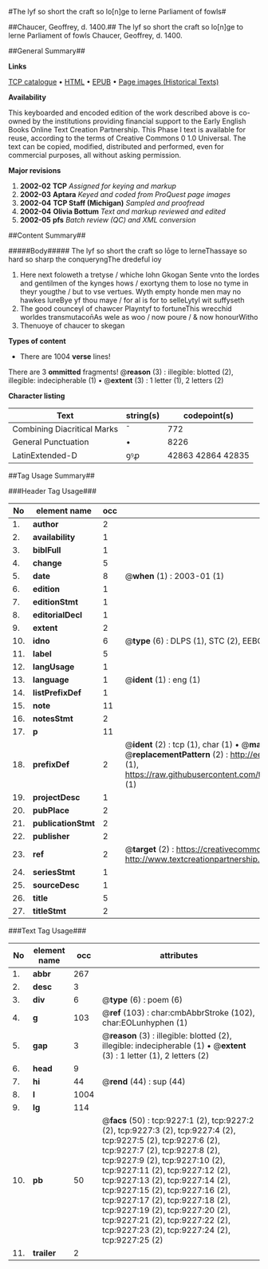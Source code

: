 #The lyf so short the craft so lo[n]ge to lerne Parliament of fowls#

##Chaucer, Geoffrey, d. 1400.##
The lyf so short the craft so lo[n]ge to lerne
Parliament of fowls
Chaucer, Geoffrey, d. 1400.

##General Summary##

**Links**

[TCP catalogue](http://www.ota.ox.ac.uk/tcp/)  • 
[HTML](http://tei.it.ox.ac.uk/tcp/Texts-HTML/free/A18/A18559.html)  • 
[EPUB](http://tei.it.ox.ac.uk/tcp/Texts-EPUB/free/A18/A18559.epub) • 
[Page images (Historical Texts)](https://data.historicaltexts.jisc.ac.uk/view?pubId=eebo-99844416e&pageId=eebo-99844416e-9227-1)

**Availability**

This keyboarded and encoded edition of the
	       work described above is co-owned by the institutions
	       providing financial support to the Early English Books
	       Online Text Creation Partnership. This Phase I text is
	       available for reuse, according to the terms of Creative
	       Commons 0 1.0 Universal. The text can be copied,
	       modified, distributed and performed, even for
	       commercial purposes, all without asking permission.

**Major revisions**

1. __2002-02__ __TCP__ *Assigned for keying and markup*
1. __2002-03__ __Aptara__ *Keyed and coded from ProQuest page images*
1. __2002-04__ __TCP Staff (Michigan)__ *Sampled and proofread*
1. __2002-04__ __Olivia Bottum__ *Text and markup reviewed and edited*
1. __2002-05__ __pfs__ *Batch review (QC) and XML conversion*

##Content Summary##

#####Body#####
The lyf so short the craft so lōge to lerneThassaye so hard so sharp the conqueryngThe dredeful ioy
1. Here next foloweth a tretyse / whiche Iohn
Gkogan Sente vnto the lordes and gentilmen
of the kynges hows / exortyng them to
lose no tyme in theyr yougthe / but to vse
vertues.
Wyth empty honde men may no hawkes lureBye yf thou maye / for al is for to selleLytyl wit suffyseth 
1. The good counceyl of chawcer
Playntyf to fortuneThis wrecchid worldes transmutacon̄As wele as woo / now poure / & now honourWitho
1. Thenuoye of chaucer to skegan

**Types of content**

  * There are 1004 **verse** lines!

There are 3 **ommitted** fragments! 
 @__reason__ (3) : illegible: blotted (2), illegible: indecipherable (1)  •  @__extent__ (3) : 1 letter (1), 2 letters (2)

**Character listing**


|Text|string(s)|codepoint(s)|
|---|---|---|
|Combining             Diacritical Marks|̄|772|
|General Punctuation|•|8226|
|LatinExtended-D|ꝯꝰꝓ|42863 42864 42835|

##Tag Usage Summary##

###Header Tag Usage###

|No|element name|occ|attributes|
|---|---|---|---|
|1.|__author__|2||
|2.|__availability__|1||
|3.|__biblFull__|1||
|4.|__change__|5||
|5.|__date__|8| @__when__ (1) : 2003-01 (1)|
|6.|__edition__|1||
|7.|__editionStmt__|1||
|8.|__editorialDecl__|1||
|9.|__extent__|2||
|10.|__idno__|6| @__type__ (6) : DLPS (1), STC (2), EEBO-CITATION (1), PROQUEST (1), VID (1)|
|11.|__label__|5||
|12.|__langUsage__|1||
|13.|__language__|1| @__ident__ (1) : eng (1)|
|14.|__listPrefixDef__|1||
|15.|__note__|11||
|16.|__notesStmt__|2||
|17.|__p__|11||
|18.|__prefixDef__|2| @__ident__ (2) : tcp (1), char (1)  •  @__matchPattern__ (2) : ([0-9\-]+):([0-9IVX]+) (1), (.+) (1)  •  @__replacementPattern__ (2) : http://eebo.chadwyck.com/downloadtiff?vid=$1&page=$2 (1), https://raw.githubusercontent.com/textcreationpartnership/Texts/master/tcpchars.xml#$1 (1)|
|19.|__projectDesc__|1||
|20.|__pubPlace__|2||
|21.|__publicationStmt__|2||
|22.|__publisher__|2||
|23.|__ref__|2| @__target__ (2) : https://creativecommons.org/publicdomain/zero/1.0/ (1), http://www.textcreationpartnership.org/docs/. (1)|
|24.|__seriesStmt__|1||
|25.|__sourceDesc__|1||
|26.|__title__|5||
|27.|__titleStmt__|2||


###Text Tag Usage###

|No|element name|occ|attributes|
|---|---|---|---|
|1.|__abbr__|267||
|2.|__desc__|3||
|3.|__div__|6| @__type__ (6) : poem (6)|
|4.|__g__|103| @__ref__ (103) : char:cmbAbbrStroke (102), char:EOLunhyphen (1)|
|5.|__gap__|3| @__reason__ (3) : illegible: blotted (2), illegible: indecipherable (1)  •  @__extent__ (3) : 1 letter (1), 2 letters (2)|
|6.|__head__|9||
|7.|__hi__|44| @__rend__ (44) : sup (44)|
|8.|__l__|1004||
|9.|__lg__|114||
|10.|__pb__|50| @__facs__ (50) : tcp:9227:1 (2), tcp:9227:2 (2), tcp:9227:3 (2), tcp:9227:4 (2), tcp:9227:5 (2), tcp:9227:6 (2), tcp:9227:7 (2), tcp:9227:8 (2), tcp:9227:9 (2), tcp:9227:10 (2), tcp:9227:11 (2), tcp:9227:12 (2), tcp:9227:13 (2), tcp:9227:14 (2), tcp:9227:15 (2), tcp:9227:16 (2), tcp:9227:17 (2), tcp:9227:18 (2), tcp:9227:19 (2), tcp:9227:20 (2), tcp:9227:21 (2), tcp:9227:22 (2), tcp:9227:23 (2), tcp:9227:24 (2), tcp:9227:25 (2)|
|11.|__trailer__|2||
